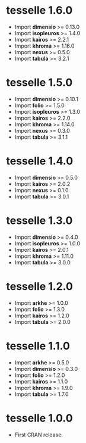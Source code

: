 # tesselle 1.6.0

* Import **dimensio** >= 0.13.0
* Import **isopleuros** >= 1.4.0
* Import **kairos** >= 2.2.1
* Import **khroma** >= 1.16.0
* Import **nexus** >= 0.5.0
* Import **tabula** >= 3.2.1

# tesselle 1.5.0

* Import **dimensio** >= 0.10.1
* Import **folio** >= 1.5.0
* Import **isopleuros** >= 1.3.0
* Import **kairos** >= 2.2.0
* Import **khroma** >= 1.14.0
* Import **nexus** >= 0.3.0
* Import **tabula** >= 3.1.1

# tesselle 1.4.0

* Import **dimensio** >= 0.5.0
* Import **kairos** >= 2.0.2
* Import **nexus** >= 0.1.0
* Import **tabula** >= 3.0.1

# tesselle 1.3.0

* Import **dimensio** >= 0.4.0
* Import **isopleuros** >= 1.0.0
* Import **kairos** >= 2.0.1
* Import **khroma** >= 1.11.0
* Import **tabula** >= 3.0.0

# tesselle 1.2.0

* Import **arkhe** >= 1.0.0
* Import **folio** >= 1.3.0
* Import **kairos** >= 1.2.0
* Import **tabula** >= 2.0.0

# tesselle 1.1.0

* Import **arkhe** >= 0.5.0
* Import **dimensio** >= 0.3.0
* Import **folio** >= 1.2.0
* Import **kairos** >= 1.1.0
* Import **khroma** >= 1.9.0
* Import **tabula** >= 1.7.0

# tesselle 1.0.0

* First CRAN release.
